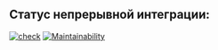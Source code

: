 ## Статус непрерывной интеграции:

[![check](https://github.com/RKV102/csv-converter/actions/workflows/check.yml/badge.svg)](https://github.com/RKV102/csv-converter/actions/workflows/check.yml)
[![Maintainability](https://api.codeclimate.com/v1/badges/1fb99c6e6fbc08328a8a/maintainability)](https://codeclimate.com/github/RKV102/csv-converter/maintainability)
